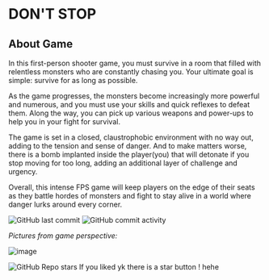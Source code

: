 # DON'T STOP
## About Game
In this first-person shooter game, you must survive in a room that filled with relentless monsters who are constantly chasing you. Your ultimate goal is simple: survive for as long as possible.

As the game progresses, the monsters become increasingly more powerful and numerous, and you must use your skills and quick reflexes to defeat them. Along the way, you can pick up various weapons and power-ups to help you in your fight for survival.

The game is set in a closed, claustrophobic environment with no way out, adding to the tension and sense of danger. And to make matters worse, there is a bomb implanted inside the player(you) that will detonate if you stop moving for too long, adding an additional layer of challenge and urgency.

Overall, this intense FPS game will keep players on the edge of their seats as they battle hordes of monsters and fight to stay alive in a world where danger lurks around every corner.

![GitHub last commit](https://img.shields.io/github/last-commit/HazarBakir/DontStop) ![GitHub commit activity](https://img.shields.io/github/commit-activity/m/HazarBakir/DontStop)

*Pictures from game perspective:*

![image](https://user-images.githubusercontent.com/92859817/223490112-a00e9b21-ac13-4e36-9c68-918e26ae2ab4.png)








![GitHub Repo stars](https://img.shields.io/github/stars/HazarBakir/DontStop?color=yellow&logoColor=yellow&style=plastic) If you liked yk there is a star button ! hehe
